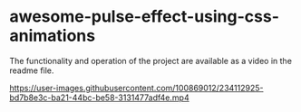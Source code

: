 # awesome-pulse-effect-using-css-animations
The functionality and operation of the project are available as a video in the readme file.


https://user-images.githubusercontent.com/100869012/234112925-bd7b8e3c-ba21-44bc-be58-3131477adf4e.mp4

